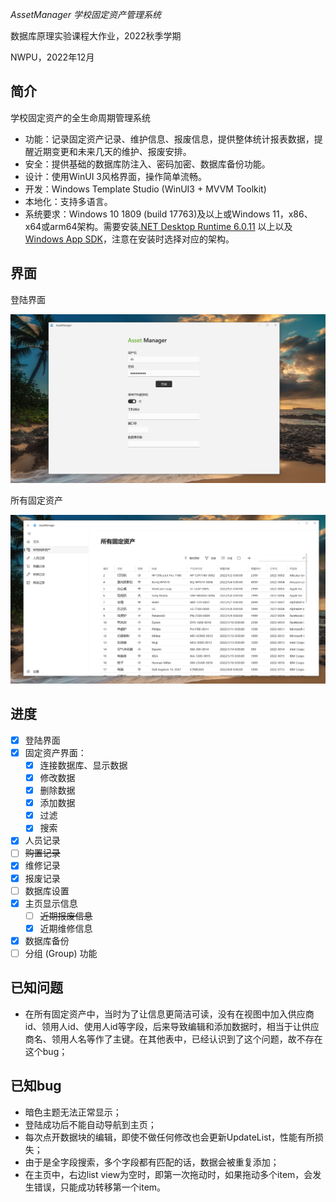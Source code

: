 ﻿﻿﻿﻿﻿﻿﻿﻿﻿﻿﻿﻿﻿*AssetManager 学校固定资产管理系统*

数据库原理实验课程大作业，2022秋季学期

NWPU，2022年12月

## 简介

学校固定资产的全生命周期管理系统

* 功能：记录固定资产记录、维护信息、报废信息，提供整体统计报表数据，提醒近期变更和未来几天的维护、报废安排。
* 安全：提供基础的数据库防注入、密码加密、数据库备份功能。
* 设计：使用WinUI 3风格界面，操作简单流畅。
* 开发：Windows Template Studio (WinUI3 + MVVM Toolkit)
* 本地化：支持多语言。
* 系统要求：Windows 10 1809 (build 17763)及以上或Windows 11，x86、x64或arm64架构。需要安装[.NET Desktop Runtime 6.0.11](https://dotnet.microsoft.com/en-us/download/dotnet/6.0) 以上以及[Windows App SDK](https://learn.microsoft.com/en-us/windows/apps/windows-app-sdk/downloads)，注意在安装时选择对应的架构。

## 界面

登陆界面

![登陆界面](/img/login_page.png)

所有固定资产

![asset table page](/img/asset_table_page.png)

## 进度

- [x] 登陆界面
- [x] 固定资产界面：
  - [x] 连接数据库、显示数据
  - [x] 修改数据
  - [x] 删除数据
  - [x] 添加数据
  - [x] 过滤
  - [x] 搜索
- [x] 人员记录
- [ ] ~~购置记录~~
- [x] 维修记录
- [x] 报废记录
- [ ] 数据库设置
- [x] 主页显示信息
  - [ ] ~~近期报废信息~~
  - [x] 近期维修信息
- [x] 数据库备份
- [ ] 分组 (Group) 功能

## 已知问题

* 在所有固定资产中，当时为了让信息更简洁可读，没有在视图中加入供应商id、领用人id、使用人id等字段，后来导致编辑和添加数据时，相当于让供应商名、领用人名等作了主键。在其他表中，已经认识到了这个问题，故不存在这个bug；

## 已知bug

* 暗色主题无法正常显示；
* 登陆成功后不能自动导航到主页；
* 每次点开数据块的编辑，即使不做任何修改也会更新UpdateList，性能有所损失；
* 由于是全字段搜索，多个字段都有匹配的话，数据会被重复添加；
* 在主页中，右边list view为空时，即第一次拖动时，如果拖动多个item，会发生错误，只能成功转移第一个item。
